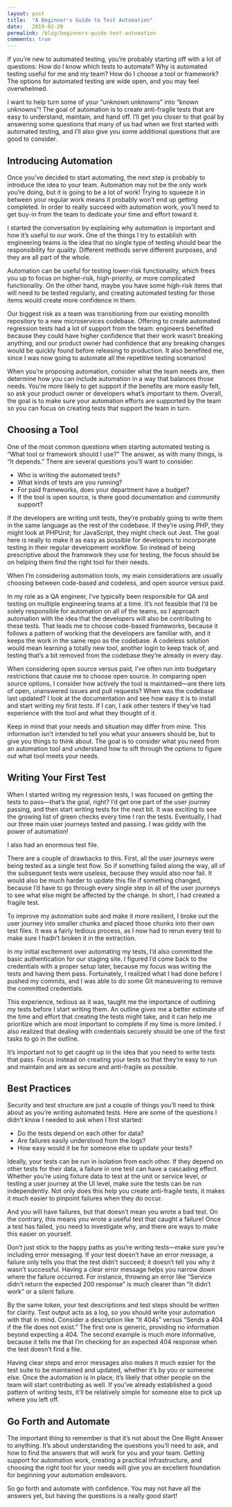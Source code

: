 ```yaml
---
layout: post
title:  "A Beginner's Guide to Test Automation"
date:   2019-02-20
permalink: /blog/beginners-guide-test-automation
comments: true
---
```


If you’re new to automated testing, you’re probably starting off with a lot of questions: How do I know which tests to automate? Why is automated testing useful for me and my team? How do I choose a tool or framework? The options for automated testing are wide open, and you may feel overwhelmed.

I want to help turn some of your “unknown unknowns” into “known unknowns”! The goal of automation is to create anti-fragile tests that are easy to understand, maintain, and hand off. I’ll get you closer to that goal by answering some questions that many of us had when we first started with automated testing, and I’ll also give you some additional questions that are good to consider.

## Introducing Automation

Once you’ve decided to start automating, the next step is probably to introduce the idea to your team. Automation may not be the only work you’re doing, but it is going to be a lot of work! Trying to squeeze it in between your regular work means it probably won’t end up getting completed. In order to really succeed with automation work, you’ll need to get buy-in from the team to dedicate your time and effort toward it.

I started the conversation by explaining why automation is important and how it’s useful to our work. One of the things I try to establish with engineering teams is the idea that no single type of testing should bear the responsibility for quality. Different methods serve different purposes, and they are all part of the whole.

Automation can be useful for testing lower-risk functionality, which frees you up to focus on higher-risk, high-priority, or more complicated functionality. On the other hand, maybe you have some high-risk items that will need to be tested regularly, and creating automated testing for those items would create more confidence in them.

Our biggest risk as a team was transitioning from our existing monolith repository to a new microservices codebase. Offering to create automated regression tests had a lot of support from the team: engineers benefited because they could have higher confidence that their work wasn’t breaking anything, and our product owner had confidence that any breaking changes would be quickly found before releasing to production. It also benefited me, since I was now going to automate all the repetitive testing scenarios!

When you’re proposing automation, consider what the team needs are, then determine how you can include automation in a way that balances those needs. You’re more likely to get support if the benefits are more easily felt, so ask your product owner or developers what’s important to them. Overall, the goal is to make sure your automation efforts are supported by the team so you can focus on creating tests that support the team in turn.

## Choosing a Tool

One of the most common questions when starting automated testing is “What tool or framework should I use?” The answer, as with many things, is “It depends.” There are several questions you’ll want to consider: 

- Who is writing the automated tests?
- What kinds of tests are you running?
- For paid frameworks, does your department have a budget?
- If the tool is open source, is there good documentation and community support?

If the developers are writing unit tests, they’re probably going to write them in the same language as the rest of the codebase. If they’re using PHP, they might look at PHPUnit; for JavaScript, they might check out Jest. The goal here is really to make it as easy as possible for developers to incorporate testing in their regular development workflow. So instead of being prescriptive about the framework they use for testing, the focus should be on helping them find the right tool for their needs.

When I’m considering automation tools, my main considerations are usually choosing between code-based and codeless, and open source versus paid.

In my role as a QA engineer, I’ve typically been responsible for QA and testing on multiple engineering teams at a time. It’s not feasible that I’d be solely responsible for automation on all of the teams, so I approach automation with the idea that the developers will also be contributing to these tests. That leads me to choose code-based frameworks, because it follows a pattern of working that the developers are familiar with, and it keeps the work in the same repo as the codebase. A codeless solution would mean learning a totally new tool, another login to keep track of, and testing that’s a bit removed from the codebase they’re already in every day. 

When considering open source versus paid, I’ve often run into budgetary restrictions that cause me to choose open source. In comparing open source options, I consider how actively the tool is maintained—are there lots of open, unanswered issues and pull requests? When was the codebase last updated? I look at the documentation and see how easy it is to install and start writing my first tests. If I can, I ask other testers if they’ve had experience with the tool and what they thought of it.

Keep in mind that your needs and situation may differ from mine. This information isn’t intended to tell you what your answers should be, but to give you things to think about. The goal is to consider what you need from an automation tool and understand how to sift through the options to figure out what tool meets your needs.

## Writing Your First Test

When I started writing my regression tests, I was focused on getting the tests to pass—that’s the goal, right? I’d get one part of the user journey passing, and then start writing tests for the next bit. It was exciting to see the growing list of green checks every time I ran the tests. Eventually, I had our three main user journeys tested and passing. I was giddy with the power of automation!

I also had an enormous test file.

There are a couple of drawbacks to this. First, all the user journeys were being tested as a single test flow. So if something failed along the way, all of the subsequent tests were useless, because they would also now fail. It would also be much harder to update this file if something changed, because I’d have to go through every single step in all of the user journeys to see what else might be affected by the change. In short, I had created a fragile test.

To improve my automation suite and make it more resilient, I broke out the user journey into smaller chunks and placed those chunks into their own test files. It was a fairly tedious process, as I now had to rerun every test to make sure I hadn’t broken it in the extraction.

In my initial excitement over automating my tests, I’d also committed the basic authentication for our staging site. I figured I’d come back to the credentials with a proper setup later, because my focus was writing the tests and having them pass. Fortunately, I realized what I had done before I pushed my commits, and I was able to do some Git maneuvering to remove the committed credentials.

This experience, tedious as it was, taught me the importance of outlining my tests before I start writing them. An outline gives me a better estimate of the time and effort that creating the tests might take, and it can help me prioritize which are most important to complete if my time is more limited. I also realized that dealing with credentials securely should be one of the first tasks to go in the outline.

It’s important not to get caught up in the idea that you need to write tests that pass. Focus instead on creating your tests so that they’re easy to run and maintain and are as secure and anti-fragile as possible.

## Best Practices

Security and test structure are just a couple of things you’ll need to think about as you’re writing automated tests. Here are some of the questions I didn’t know I needed to ask when I first started:

- Do the tests depend on each other for data?
- Are failures easily understood from the logs?
- How easy would it be for someone else to update your tests?

Ideally, your tests can be run in isolation from each other. If they depend on other tests for their data, a failure in one test can have a cascading effect. Whether you’re using fixture data to test at the unit or service level, or testing a user journey at the UI level, make sure the tests can be run independently. Not only does this help you create anti-fragile tests, it makes it much easier to pinpoint failures when they do occur.

And you will have failures, but that doesn’t mean you wrote a bad test. On the contrary, this means you wrote a useful test that caught a failure! Once a test has failed, you need to investigate why, and there are ways to make this easier on yourself.

Don’t just stick to the happy paths as you’re writing tests—make sure you’re including error messaging. If your test doesn’t have an error message, a failure only tells you that the test didn’t succeed; it doesn’t tell you why it wasn’t successful. Having a clear error message helps you narrow down where the failure occurred. For instance, throwing an error like “Service didn’t return the expected 200 response” is much clearer than “It didn’t work” or a silent failure.

By the same token, your test descriptions and test steps should be written for clarity. Test output acts as a log, so you should write your automation with that in mind. Consider a description like “It 404s” versus “Sends a 404 if the file does not exist.” The first one is generic, providing no information beyond expecting a 404. The second example is much more informative, because it tells me that I’m checking for an expected 404 response when the test doesn’t find a file.

Having clear steps and error messages also makes it much easier for the test suite to be maintained and updated, whether it’s by you or someone else. Once the automation is in place, it’s likely that other people on the team will start contributing as well. If you’ve already established a good pattern of writing tests, it’ll be relatively simple for someone else to pick up where you left off.

## Go Forth and Automate

The important thing to remember is that it’s not about the One Right Answer to anything. It’s about understanding the questions you’ll need to ask, and how to find the answers that will work for you and your team. Getting support for automation work, creating a practical infrastructure, and choosing the right tool for your needs will give you an excellent foundation for beginning your automation endeavors.

So go forth and automate with confidence. You may not have all the answers yet, but having the questions is a really good start!